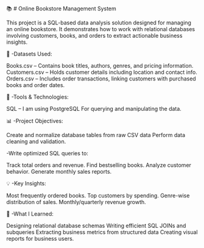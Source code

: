 📚 # Online Bookstore Management System

This project is a SQL-based data analysis solution designed for managing an online bookstore. It demonstrates how to work with relational databases involving customers, books, and orders to extract actionable business insights.

📁 -Datasets Used:

Books.csv – Contains book titles, authors, genres, and pricing information.
Customers.csv – Holds customer details including location and contact info.
Orders.csv – Includes order transactions, linking customers with purchased books and order dates.

🔧 -Tools & Technologies:

SQL – I am using PostgreSQL For querying and manipulating the data.

📊 -Project Objectives:

Create and normalize database tables from raw CSV data
Perform data cleaning and validation.

-Write optimized SQL queries to:

Track total orders and revenue.
Find bestselling books.
Analyze customer behavior.
Generate monthly sales reports.

💡 -Key Insights:

Most frequently ordered books.
Top customers by spending.
Genre-wise distribution of sales.
Monthly/quarterly revenue growth.

🧠 -What I Learned:

Designing relational database schemas
Writing efficient SQL JOINs and subqueries
Extracting business metrics from structured data
Creating visual reports for business users.
